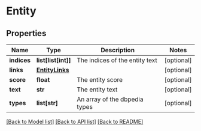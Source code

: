 # Entity

## Properties
Name | Type | Description | Notes
------------ | ------------- | ------------- | -------------
**indices** | **list[list[int]]** | The indices of the entity text | [optional] 
**links** | [**EntityLinks**](EntityLinks.md) |  | [optional] 
**score** | **float** | The entity score | [optional] 
**text** | **str** | The entity text | [optional] 
**types** | **list[str]** | An array of the dbpedia types | [optional] 

[[Back to Model list]](../README.md#documentation-for-models) [[Back to API list]](../README.md#documentation-for-api-endpoints) [[Back to README]](../README.md)


